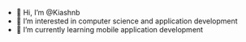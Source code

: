 - 👋 Hi, I’m @Kiashnb
- 👀 I’m interested in computer science and application development
- 🌱 I’m currently learning mobile application development

<!---
Kiashnb/Kiashnb is a ✨ special ✨ repository because its `README.md` (this file) appears on your GitHub profile.
You can click the Preview link to take a look at your changes.
--->
